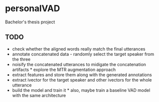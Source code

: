 # personalVAD
Bachelor's thesis project

## TODO
- check whether the aligned words really match the final utterances
- annotate concatenated data - randomly select the target speaker from the three
- noisify the concatenated utterances to midigate the concatenation artifacts
        * explore the MTR augmentation approach
- extract features and store them along with the generated annotations
- extract ivector for the target speaker and other ivectors for the whole utterance
- build the model and train it
        * also, maybe train a baseline VAD model with the same architecture
